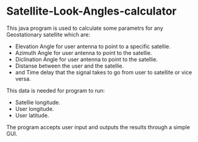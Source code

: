 # Satellite-Look-Angles-calculator

This java program is used to calculate some parametrs for any Geostationary satellite which are:
  - Elevation Angle for user antenna to point to a specific satellie.
  - Azimuth Angle for user antenna to point to the satellie.
  - Diclination Angle for user antenna to point to the satellie.
  - Distanse between the user and the satellie.
  - and Time delay that the signal takes to go from user to satellite or vice versa.

This data is needed for program to run:
  - Satellie longitude.
  - User longitude.
  - User latitude.

The program accepts user input and outputs the results through a simple GUI.
